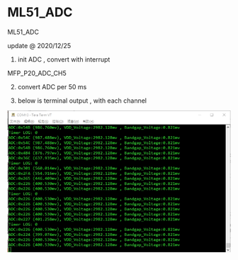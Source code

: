 # ML51_ADC
 ML51_ADC

update @ 2020/12/25

1. init ADC , convert with interrupt 

MFP_P20_ADC_CH5

2. convert ADC per 50 ms

3. below is terminal output , with each channel

![image](https://github.com/released/ML51_ADC/blob/main/log.jpg)




